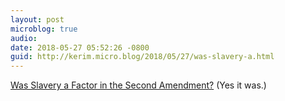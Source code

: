 ```yaml
---
layout: post
microblog: true
audio: 
date: 2018-05-27 05:52:26 -0800
guid: http://kerim.micro.blog/2018/05/27/was-slavery-a.html
---
```

[Was Slavery a Factor in the Second Amendment?](https://www.nytimes.com/2018/05/24/opinion/second-amendment-slavery-james-madison.html) (Yes it was.)
